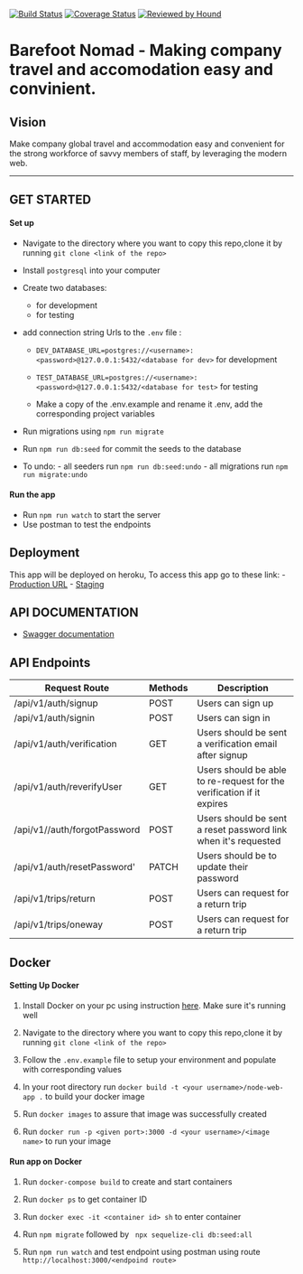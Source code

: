 [![Build Status](https://travis-ci.org/andela/boondocks-bn-backend.svg?branch=develop)](https://travis-ci.org/andela/boondocks-bn-backend)
[![Coverage Status](https://coveralls.io/repos/github/andela/boondocks-bn-backend/badge.svg)](https://coveralls.io/github/andela/boondocks-bn-backend)
[![Reviewed by Hound](https://img.shields.io/badge/Reviewed_by-Hound-8E64B0.svg)](https://houndci.com)

# Barefoot Nomad - Making company travel and accomodation easy and convinient.

## Vision
Make company global travel and accommodation easy and convenient for the strong workforce of savvy members of staff, by leveraging the modern web.

---

## GET STARTED

#### Set up

- Navigate to the directory where you want to copy this repo,clone it by running `git clone <link of the repo>`

- Install `postgresql` into your computer

- Create two databases:
    -  for development
    -  for testing

- add connection string Urls to the `.env` file :
    - `DEV_DATABASE_URL=postgres://<username>:<password>@127.0.0.1:5432/<database for dev>` for development
    - `TEST_DATABASE_URL=postgres://<username>:<password>@127.0.0.1:5432/<database for test>` for testing

    - Make a copy of the .env.example and rename it .env, add the corresponding project variables

- Run migrations using `npm run migrate`

- Run `npm run db:seed` for commit the seeds to the database

- To undo:
       - all seeders run `npm run db:seed:undo`
       - all migrations run `npm run migrate:undo`

#### Run the app

- Run `npm run watch` to start the server
- Use postman to test the endpoints

       
## Deployment

This app will be deployed on heroku, To access this app go to these link:
    - [Production URL](https://boondocks-bn-backend.herokuapp.com/)
    - [Staging](https://boondocks-bn-backend-staging.herokuapp.com/)

## API DOCUMENTATION
 - [Swagger documentation](https://boondocks-bn-backend-staging.herokuapp.com/api/docs)

## API Endpoints

| Request Route | Methods  | Description  |
| ------- | --- | --- |
| /api/v1/auth/signup | POST | Users can sign up |
| /api/v1/auth/signin | POST |  Users can sign in  |
| /api/v1/auth/verification| GET | Users should be sent a verification email after signup|
| /api/v1/auth/reverifyUser| GET | Users should be able to re-request for the verification if it expires|
| /api/v1//auth/forgotPassword | POST | Users should be sent a reset password link when it's requested |
| /api/v1/auth/resetPassword' | PATCH | Users should be to update their password |
| /api/v1/trips/return | POST | Users can request for a return trip |
| /api/v1/trips/oneway | POST | Users can request for a return trip |

## Docker

#### Setting Up Docker

1. Install Docker on your pc using instruction [here](https://docs.docker.com/install/). Make sure it's running well

2. Navigate to the directory where you want to copy this repo,clone it by running `git clone <link of the repo>`

3. Follow the `.env.example` file to setup your environment and populate with corresponding values

4. In your root directory run `docker build -t <your username>/node-web-app .` to build your docker image

5. Run `docker images` to assure that image was successfully created

6. Run `docker run -p <given port>:3000 -d <your username>/<image name>` to run your image

#### Run app on Docker

1. Run `docker-compose build` to create and start containers

2. Run `docker ps` to get container ID

3. Run `docker exec -it <container id> sh` to enter container

4. Run `npm migrate` followed by ` npx sequelize-cli db:seed:all`

5. Run `npm run watch` and test endpoint using postman using route `http://localhost:3000/<endpoind route>`